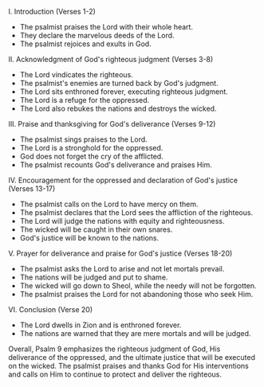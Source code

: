I. Introduction (Verses 1-2)
- The psalmist praises the Lord with their whole heart.
- They declare the marvelous deeds of the Lord.
- The psalmist rejoices and exults in God.

II. Acknowledgment of God's righteous judgment (Verses 3-8)
- The Lord vindicates the righteous.
- The psalmist's enemies are turned back by God's judgment.
- The Lord sits enthroned forever, executing righteous judgment.
- The Lord is a refuge for the oppressed.
- The Lord also rebukes the nations and destroys the wicked.

III. Praise and thanksgiving for God's deliverance (Verses 9-12)
- The psalmist sings praises to the Lord.
- The Lord is a stronghold for the oppressed.
- God does not forget the cry of the afflicted.
- The psalmist recounts God's deliverance and praises Him.

IV. Encouragement for the oppressed and declaration of God's justice (Verses 13-17)
- The psalmist calls on the Lord to have mercy on them.
- The psalmist declares that the Lord sees the affliction of the righteous.
- The Lord will judge the nations with equity and righteousness.
- The wicked will be caught in their own snares.
- God's justice will be known to the nations.

V. Prayer for deliverance and praise for God's justice (Verses 18-20)
- The psalmist asks the Lord to arise and not let mortals prevail.
- The nations will be judged and put to shame.
- The wicked will go down to Sheol, while the needy will not be forgotten.
- The psalmist praises the Lord for not abandoning those who seek Him.

VI. Conclusion (Verse 20)
- The Lord dwells in Zion and is enthroned forever.
- The nations are warned that they are mere mortals and will be judged.

Overall, Psalm 9 emphasizes the righteous judgment of God, His deliverance of the oppressed, and the ultimate justice that will be executed on the wicked. The psalmist praises and thanks God for His interventions and calls on Him to continue to protect and deliver the righteous.